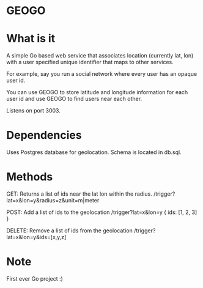 GEOGO
=====

What is it
==========
A simple Go based web service that associates location (currently lat, lon)
with a user specified unique identifier that maps to other services.

For example, say you run a social network where every user has an opaque user id.

You can use GEOGO to store latitude and longitude information for each user id and use GEOGO to find users
near each other.

Listens on port 3003.

Dependencies
============
Uses Postgres database for geolocation. Schema is located in db.sql.

Methods
=====
GET: Returns a list of ids near the lat lon within the radius.
/trigger?lat=x&lon=y&radius=z&unit=m|meter

POST: Add a list of ids to the geolocation
/trigger?lat=x&lon=y
{
    ids: [1, 2, 3]
}

DELETE: Remove a list of ids from the geolocation
/trigger?lat=x&lon=y&ids=[x,y,z]

Note
====
First ever Go project :)
